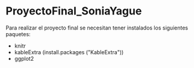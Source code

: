 # ProyectoFinal_SoniaYague
Para realizar el proyecto final se necesitan tener instalados los siguientes paquetes:
- knitr
- kableExtra (install.packages ("KableExtra"))
- ggplot2
